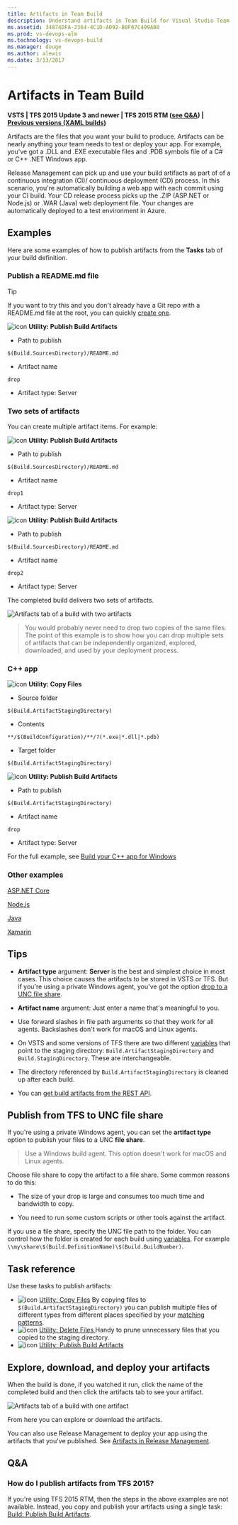 ```yaml
---
title: Artifacts in Team Build
description: Understand artifacts in Team Build for Visual Studio Team Services (VSTS) and Team Foundation Server (TFS)
ms.assetid: 34874DFA-2364-4C1D-A092-B8F67C499AB0
ms.prod: vs-devops-alm
ms.technology: vs-devops-build
ms.manager: douge
ms.author: alewis
ms.date: 3/13/2017
---
```


# Artifacts in Team Build

**VSTS | TFS 2015 Update 3 and newer | TFS 2015 RTM ([see Q&A](#tfs-2015)) | [Previous versions (XAML builds)](http://msdn.microsoft.com/library/ms181709%28v=vs.120%29.aspx)**

Artifacts are the files that you want your build to produce. Artifacts can be nearly anything your team needs to test or deploy your app. For example, you've got a .DLL and .EXE executable files and .PDB symbols file of a C# or C++ .NET Windows app.

Release Management can pick up and use your build artifacts as part of of a continuous integration (CI)/ continuous deployment (CD) process. In this scenario, you're automatically building a web app with each commit using your CI build. Your CD release process picks up the .ZIP (ASP.NET or Node.js) or .WAR (Java) web deployment file. Your changes are automatically deployed to a test environment in Azure.

## Examples

Here are some examples of how to publish artifacts from the **Tasks** tab of your build definition.

### Publish a README.md file

> [!TIP]
> If you want to try this and you don't already have a Git repo with a README.md file at the root, you can quickly [create one](../../../../git/create-new-repo.md).

![icon](../../../tasks/utility/_img/publish-build-artifacts.png) **Utility: Publish Build Artifacts**

* Path to publish

 ```
$(Build.SourcesDirectory)/README.md
```
* Artifact name

 ```
drop
```

* Artifact type: Server

### Two sets of artifacts

You can create multiple artifact items. For example:

![icon](../../../tasks/utility/_img/publish-build-artifacts.png) **Utility: Publish Build Artifacts**

* Path to publish

 ```
$(Build.SourcesDirectory)/README.md
```
* Artifact name

 ```
drop1
```

* Artifact type: Server

![icon](../../../tasks/utility/_img/publish-build-artifacts.png) **Utility: Publish Build Artifacts**

* Path to publish

 ```
$(Build.SourcesDirectory)/README.md
```

* Artifact name

 ```
drop2
```
* Artifact type: Server

The completed build delivers two sets of artifacts.

![Artifacts tab of a build with two artifacts](_img/artifacts/build-with-two-artifacts.png)

> You would probably never need to drop two copies of the same files. The point of this example is to show how you can drop multiple sets of artifacts that can be independently organized, explored, downloaded, and used by your deployment process.

### C++ app

![icon](../../../tasks/utility/_img/copy-files.png) **Utility: Copy Files**

* Source folder

 ```
$(Build.ArtifactStagingDirectory)
```

* Contents

 ```
**/$(BuildConfiguration)/**/?(*.exe|*.dll|*.pdb)
```

* Target folder

 ```
$(Build.ArtifactStagingDirectory)
```

![icon](../../../tasks/utility/_img/publish-build-artifacts.png) **Utility: Publish Build Artifacts**

* Path to publish

 ```
$(Build.ArtifactStagingDirectory)
```

* Artifact name

 ```
drop
```

* Artifact type: Server

For the full example, see [Build your C++ app for Windows](../../../apps/windows/cpp.md)

### Other examples

[ASP.NET Core](../../../apps/aspnet/build-aspnet-core.md)

[Node.js](../../../apps/nodejs/nodejs-to-azure.md)

[Java](../../../apps/java/maven-to-azure.md)

[Xamarin](../../../apps/mobile/xamarin.md)

## Tips

* **Artifact type** argument: **Server** is the best and simplest choice in most cases. This choice causes the artifacts to be stored in VSTS or TFS. But if you're using a private Windows agent, you've got the option [drop to a UNC file share](#unc-file-share).

* **Artifact name** argument: Just enter a name that's meaningful to you.

* Use forward slashes in file path arguments so that they work for all agents. Backslashes don't work for macOS and Linux agents.

* On VSTS and some versions of TFS there are two different [variables](variables.md) that point to the staging directory: `Build.ArtifactStagingDirectory` and `Build.StagingDirectory`. These are interchangeable. 

* The directory referenced by `Build.ArtifactStagingDirectory` is cleaned up after each build.

* You can [get build artifacts from the REST API](../../../../integrate/index.md).

<h2 id="unc-file-share">Publish from TFS to UNC file share</h2>

If you're using a private Windows agent, you can set the **artifact type** option to publish your files to a UNC **file share**. 

> Use a Windows build agent. This option doesn't work for macOS and Linux agents.

Choose file share to copy the artifact to a file share. Some common reasons to do this:

* The size of your drop is large and consumes too much time and bandwidth to copy.

* You need to run some custom scripts or other tools against the artifact.

If you use a file share, specify the UNC file path to the folder. You can control how the folder is created for each build using [variables](variables.md). For example ```\\my\share\$(Build.DefinitionName)\$(Build.BuildNumber)```.

## Task reference

Use these tasks to publish artifacts:

* ![icon](../../../tasks/utility/_img/copy-files.png) [Utility: Copy Files](../../../tasks/utility/copy-files.md) By copying files to `$(Build.ArtifactStagingDirectory)` you can publish multiple files of different types from different places specified by your [matching patterns](../../../tasks/file-matching-patterns.md).
* ![icon](../../../tasks/utility/_img/delete-files.png) [Utility: Delete Files ](../../../tasks/utility/delete-files.md) Handy to prune unnecessary files that you copied to the staging directory.
* ![icon](../../../tasks/utility/_img/publish-build-artifacts.png) [Utility: Publish Build Artifacts](../../../tasks/utility/publish-build-artifacts.md)

## Explore, download, and deploy your artifacts

When the build is done, if you watched it run, click the name of the completed build and then click the artifacts tab to see your artifact.

![Artifacts tab of a build with one artifact](_img/artifacts/build-artifact-tab.png)

From here you can explore or download the artifacts. 

You can also use Release Management to deploy your app using the artifacts that you've published. See [Artifacts in Release Management](../release/artifacts.md).

## Q&A
<!-- BEGINSECTION class="md-qanda" -->

<h3 id="tfs-2015">How do I publish artifacts from TFS 2015?</h3>

If you're using TFS 2015 RTM, then the steps in the above examples are not available. Instead, you copy and publish your artifacts using a single task: [Build: Publish Build Artifacts](../../../tasks/utility/publish-build-artifacts.md).

<!-- ENDSECTION -->
